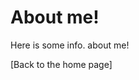<h1>About me! </h1>

Here is some info. about me!

[Back to the home page] <a href="./(index.md)"> 

